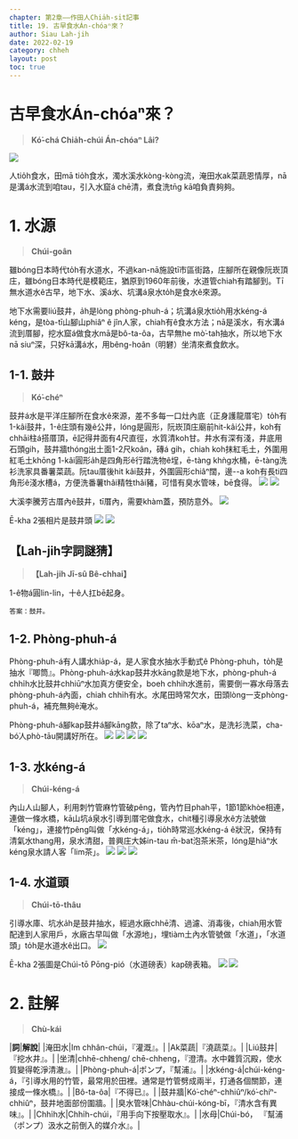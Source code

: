 ```yaml
---
chapter: 第2章——作田人Chia̍h-si̍t記事
title: 19. 古早食水Án-chóaⁿ來？
author: Siau Lah-jih
date: 2022-02-19
category: chheh
layout: post
toc: true
---
```

# 古早食水Án-chóaⁿ來？
> **Kó͘-chá Chia̍h-chúi Án-chóaⁿ Lâi?**

![](../too5/13/13-1-1.鼓井.jpg)

人tio̍h食水，田mā tio̍h食水，濁水溪水kòng-kòng流，淹田水ak菜蔬恩情厚，nā是溝á水流到咱tau，引入水窟á chē清，煮食洗tn̄g kā咱負責夠夠。

# 1. 水源
>**Chúi-goân**

雖bóng日本時代to̍h有水道水，不過kan-nā施設tī市區街路，庄腳所在親像阮崁頂庄，雖bóng日本時代是模範庄，猶原到1960年前後，水道管chiah有踏腳到。Tī無水道水ê古早，地下水、溪á水、坑溝á泉水to̍h是食水ê來源。

地下水需要liú鼓井，a̍h是lòng phòng-phuh-á；坑溝á泉水tio̍h用水kéng-á kéng，是tòa-tī山腳山phiâⁿ ê jîn人家，chiah有ê食水方法；nā是溪水，有水溝á流到厝腳，挖水窟á做食水mā是bô-ta-ôa，古早無he mò͘-tah抽水，所以地下水nā siuⁿ深，只好kā溝á水，用bêng-hoân（明礬）坐清來煮食飲水。

## 1-1. 鼓井
>**Kó͘-chéⁿ**

鼓井á水是平洋庄腳所在食水ê來源，差不多每一口灶內底（正身護龍厝宅）to̍h有1-kâi鼓井，1-ê庄頭有幾ê公井，lóng是圓形，阮崁頂庄廟前hit-kâi公井，koh有chhāi柱á搭厝頂，ē記得井面有4尺直徑，水質清koh甘。井水有深有淺，井底用石頭gih，鼓井牆thóng出土面1-2尺koân，磚á gih，chiah koh抹紅毛土，外圍用紅毛土khōng 1-kâi圓形a̍h是四角形ê行踏洗物ê埕，ē-tàng khǹg水桶，ē-tàng洗衫洗家具番薯菜蔬。阮tau厝後hit kâi鼓井，外圍圓形chiâⁿ闊，邊--a koh有長ti四角形ê淺水槽á，方便洗番薯thâi精牲thâi豬，可惜有臭水管味，bē食得。
![](../too5/13/13-1-2a.鼓井.jpg)
![](../too5/13/13-1-2.鼓井.jpg)

大溪李騰芳古厝內ê鼓井，tī厝內，需要khàm蓋，預防意外。
![](../too5/13/13-1-3.鼓井李..jpg)

Ē-kha 2張相片是鼓井頭
![](../too5/13/13-2-25.鼓井頭.jpg)
![](../too5/13/13-2-26.鼓井頭.jpg)
 ## 【Lah-jih字詞謎猜】

> **【Lah-jih Jī-sû Bê-chhai】**

1-ê物á圓lin-lin，十ê人扛bē起身。

	答案：鼓井。
## 1-2. Phòng-phuh-á

Phòng-phuh-á有人講水hia̍p-á，是人家食水抽水手動式ê Phòng-phuh，to̍h是抽水『唧筒』。Phòng-phuh-á水kap鼓井水kāng款是地下水，phòng-phuh-á chhi̍h水比鼓井chhiūⁿ水加真方便安全，boeh chhi̍h水進前，需要倒一寡水母落去phòng-phuh-á內面，chiah chhi̍h有水。水尾田時常欠水，田頭lòng一支phòng-phuh-á，補充無夠ê淹水。

Phòng-phuh-á腳kap鼓井á腳kāng款，除了taⁿ水、kōaⁿ水，是洗衫洗菜，cha-bó͘人phò-tāu開講好所在。
![](../too5/13/13-1-4.水挾仔板頭.jpg)
![](../too5/13/13-1-5.水拹仔.jpg)
![](../too5/13/13-1-6.水挾仔忠義.jpg)
![](../too5/13/13-1-6a.水挾仔柳青.jpg)

## 1-3. 水kéng-á
>**Chúi-kéng-á**

內山人山腳人，利用刺竹管麻竹管破pêng，管內竹目phah平，1節1節khòe相連，連做一條水橋，kā山坑á泉水引導到厝宅做食水，chit種引導泉水ê方法號做「kéng」，連接竹pêng叫做「水kéng-á」，tio̍h時常巡水kéng-á ê狀況，保持有清氣水thang用，泉水清甜，普興庄大姊in-tau m̄-bat泡茶米茶，lóng是hiâⁿ水kéng泉水請人客「lim茶」。
![](../too5/13/13-1-7.水筧仔.jpg)
![](../too5/13/13-1-8.水筧仔.jpg)
![](../too5/13/13-1-9.水梘仔奇蹟.jpg)

## 1-4. 水道頭
>**Chúi-tō-thâu**

引導水庫、坑水a̍h是鼓井抽水，經過水廠chhē清、過濾、消毒後，chiah用水管配達到人家用戶，水廠古早叫做「水源地」，埋tiàm土內水管號做「水道」，「水道頭」to̍h是水道水ê出口。
![](../too5/13/13-1-10.水道頭.jpg)

Ē-kha 2張圖是Chúi-tō Pōng-pió（水道磅表）kap磅表箱。
![](../too5/13/13-1-11.水道磅表箱.jpg)
![](../too5/13/13-1-12.水道磅表.jpg)

# 2. 註解
> **Chù-kái**

|**詞**|**解說**|
|淹田水|Im chhân-chúi，『灌溉』。|
|Ak菜蔬|『澆蔬菜』。|
|Liú鼓井|『挖水井』。|
|坐清|chhē-chheng/ chē-chheng，『澄清。水中雜質沉殿，使水質變得乾淨清澈』。|
|Phòng-phuh-á|ポンプ，『幫浦』。|
|水kéng-á|chúi-kéng-á，『引導水用的竹管，最常用於田裡。通常是竹管劈成兩半，打通各個關節，連接成一條水橋』。|
|Bô-ta-ôa|『不得已』。|
|鼓井牆|Kó͘-chéⁿ-chhiûⁿ/kó͘-chíⁿ-chhiûⁿ，鼓井地面部份圍牆。|
|臭水管味|Chhàu-chúi-kóng-bī，『清水含有異味』。|
|Chhi̍h水|Chhi̍h-chúi，『用手向下按壓取水』。|
|水母|Chúi-bó， 『幫浦（ポンプ）汲水之前倒入的媒介水』。|
